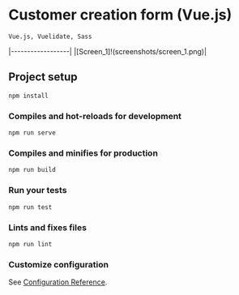 # Customer creation form (Vue.js)

```
Vue.js, Vuelidate, Sass
```
|------------------|
|[Screen_1]!(screenshots/screen_1.png)|

## Project setup
```
npm install
```

### Compiles and hot-reloads for development
```
npm run serve
```

### Compiles and minifies for production
```
npm run build
```

### Run your tests
```
npm run test
```

### Lints and fixes files
```
npm run lint
```

### Customize configuration
See [Configuration Reference](https://cli.vuejs.org/config/).
